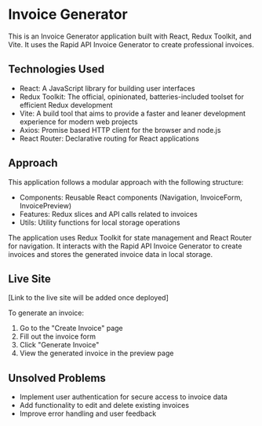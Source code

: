 # Invoice Generator

This is an Invoice Generator application built with React, Redux Toolkit, and Vite. It uses the Rapid API Invoice Generator to create professional invoices.

## Technologies Used

- React: A JavaScript library for building user interfaces
- Redux Toolkit: The official, opinionated, batteries-included toolset for efficient Redux development
- Vite: A build tool that aims to provide a faster and leaner development experience for modern web projects
- Axios: Promise based HTTP client for the browser and node.js
- React Router: Declarative routing for React applications

## Approach

This application follows a modular approach with the following structure:

- Components: Reusable React components (Navigation, InvoiceForm, InvoicePreview)
- Features: Redux slices and API calls related to invoices
- Utils: Utility functions for local storage operations

The application uses Redux Toolkit for state management and React Router for navigation. It interacts with the Rapid API Invoice Generator to create invoices and stores the generated invoice data in local storage.

## Live Site

[Link to the live site will be added once deployed]

To generate an invoice:
1. Go to the "Create Invoice" page
2. Fill out the invoice form
3. Click "Generate Invoice"
4. View the generated invoice in the preview page

## Unsolved Problems

- Implement user authentication for secure access to invoice data
- Add functionality to edit and delete existing invoices
- Improve error handling and user feedback
